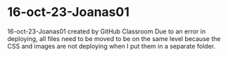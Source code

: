 # 16-oct-23-Joanas01
16-oct-23-Joanas01 created by GitHub Classroom
Due to an error in deploying, all files need to be moved to be on the same level because the CSS and images are not deploying when I put them in a separate folder.
